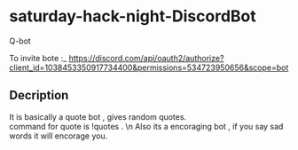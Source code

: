 # saturday-hack-night-DiscordBot

Q-bot 

To invite bote :_
https://discord.com/api/oauth2/authorize?client_id=1038453350917734400&permissions=534723950656&scope=bot

Decription
----------
It is basically a quote bot , gives random quotes. <br>
command for quote is !quotes . \n
Also its a encoraging bot , if you say sad words it will encorage you.
